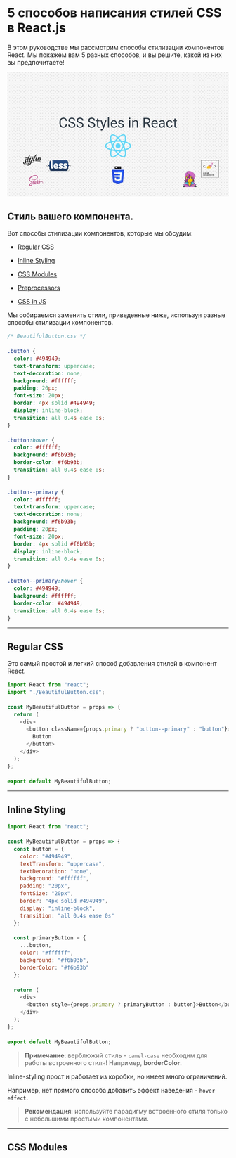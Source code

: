 # 5 способов написания стилей CSS в React.js

В этом руководстве мы рассмотрим способы стилизации компонентов React. Мы покажем вам 5 разных способов, и вы решите, какой из них вы предпочитаете!

![logo-react-css](img/logo.jpg)

## Стиль вашего компонента.

Вот способы стилизации компонентов, которые мы обсудим:

- [Regular CSS](#Regular-CSS)

- [Inline Styling](#Inline-Styling)

- [CSS Modules](#CSS-Modules)

- [Preprocessors](#Preprocessors)

- [CSS in JS](#CSS-in-JS)

Мы собираемся заменить стили, приведенные ниже, используя разные способы стилизации компонентов.

```css
/* BeautifulButton.css */

.button {
  color: #494949;
  text-transform: uppercase;
  text-decoration: none;
  background: #ffffff;
  padding: 20px;
  font-size: 20px;
  border: 4px solid #494949;
  display: inline-block;
  transition: all 0.4s ease 0s;
}

.button:hover {
  color: #ffffff;
  background: #f6b93b;
  border-color: #f6b93b;
  transition: all 0.4s ease 0s;
}

.button--primary {
  color: #ffffff;
  text-transform: uppercase;
  text-decoration: none;
  background: #f6b93b;
  padding: 20px;
  font-size: 20px;
  border: 4px solid #f6b93b;
  display: inline-block;
  transition: all 0.4s ease 0s;
}

.button--primary:hover {
  color: #494949;
  background: #ffffff;
  border-color: #494949;
  transition: all 0.4s ease 0s;
}
```

---

## Regular CSS

Это самый простой и легкий способ добавления стилей в компонент React.

```js
import React from "react";
import "./BeautifulButton.css";

const MyBeautifulButton = props => {
  return (
    <div>
      <button className={props.primary ? "button--primary" : "button"}>
        Button
      </button>
    </div>
  );
};

export default MyBeautifulButton;
```

---

## Inline Styling

```js
import React from "react";

const MyBeautifulButton = props => {
  const button = {
    color: "#494949",
    textTransform: "uppercase",
    textDecoration: "none",
    background: "#ffffff",
    padding: "20px",
    fontSize: "20px",
    border: "4px solid #494949",
    display: "inline-block",
    transition: "all 0.4s ease 0s"
  };

  const primaryButton = {
    ...button,
    color: "#ffffff",
    background: "#f6b93b",
    borderColor: "#f6b93b"
  };

  return (
    <div>
      <button style={props.primary ? primaryButton : button}>Button</button>
    </div>
  );
};

export default MyBeautifulButton;
```

> **Примечание**: верблюжий стиль - `camel-case` необходим для работы встроенного стиля! Например, **borderColor**.

Inline-styling прост и работает из коробки, но имеет много ограничений.

Например, нет прямого способа добавить эффект наведения - `hover effect`.

> **Рекомендация**: используйте парадигму встроенного стиля только с небольшими простыми компонентами.

---

## CSS Modules

